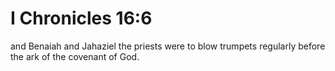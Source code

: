 # I Chronicles 16:6

and Benaiah and Jahaziel the priests were to blow trumpets regularly before the ark of the covenant of God.

